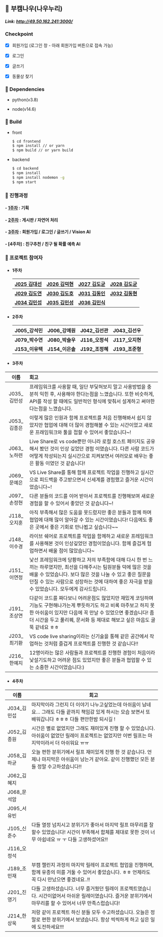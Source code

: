 ## :two_men_holding_hands: ​부캠나우(나우누리)

##### Link: http://49.50.162.241:3000/

### Checkpoint

- [x] 회원가입 (로그인 창 - 아래 회원가입 버튼으로 접속 가능)
- [x] 로그인
- [x] 글쓰기
- [x] 동물상 찾기


### :runner: Dependencies

- python(v3.8)

- node(v14.6)

  

### :office: Build


- front

  ``` bash
  $ cd frontend
  $ npm install // or yarn
  $ npm build // or yarn build
  ```
  

- backend

    ``` bash
    $ cd backend
    $ npm install
    $ npm install nodemon -g
    $ npm start
    ```




### 📑 진행과정

#### 	- [1주차](./1주차.md) : 기획

#### 	- [2주차](./2주차.md) : 게시판 / 자연어 처리

#### 	- [3주차](./3주차.md) : 회원가입 / 로그인 / 글쓰기 / Vision AI

####  - [4주차] : 친구추천 / 친구 될 확률 예측 AI

### :triangular_flag_on_post: 프로젝트 참여자
- #### 1주차
  
  | [**J025 김대선**](https://github.com/kimdaeseon) | [**J026 김덕현**](https://github.com/Kim-deokhyeon)  |   [**J027 김도균**](https://github.com/kdogyun)   | [**J028 김도균**](https://github.com/thesulks) |
  | :----------------------------------------------: | :--------------------------------------------------: | :-----------------------------------------------: | :--------------------------------------------: |
  | [**J029 김도연**](https://github.com/do02reen24) |     [**J030 김도호**](https://github.com/Do-ho)      | [**J031 김동인**](https://github.com/dannydongin) | [**J032 김동현**](https://github.com/dooking)  |
  |  [**J034 김민섭**](https://github.com/msmk530)   | [**J035 김민성**](https://github.com/Front-line-dev) |   [**J036 김민식**](https://github.com/zmrdltl)   |                                                |

- #### 2주차

  | **J005_강석민** | **J006_강예원** | **J042_김선관** | **J043_김선우** |
  | :-------------: | :-------------: | :-------------: | :-------------: |
  | **J079_박수연** | **J080_박슬우** | **J116_오정석** | **J117_오지현** |
  | **J153_이유택** | **J154_이은솔** | **J192_조정혜** | **J193_조준형** |


- #### 3주차
|이름 | 회고 |
| :-------------: | :------------- |
J035_김민성 | 프레임워크를 사용할 때, 일단 부딫혀보지 말고 사용방법을 충분히 익힌 후, 사용해야 한다는점을 느꼈습니다. 또한 비슷하게, API를 작성 할 때에도 일반적인 형식에 맞춰서 설계하고 써야한다는점을 느꼈습니다.|
J053_김종은 | 이렇게 많은 인원과 함께 프로젝트를 처음 진행해봐서 쉽지 않았지만 협업에 대해 더 많이 경험해볼 수 있는 시간이었고 새로운 프래임워크와 툴을 접할 수 있어서 좋았습니다~!|
J063_노하련 | Live Share로 vs code뿐만 아니라 로컬 호스트 페이지도 공유해서 봤던 것이 인상 깊었던 경험 이였습니다. 다른 사람 코드가 어떻게 작성되는지 실시간으로 지켜보면서 여러모로 배우는 좋은 활동 이였던 것 같습니다!|
J069_문예은 | VS Live Share를 통해 함께 프로젝트 작업을 진행하고 실시간으로 피드백을 주고받으면서 신세계를 경험했고 즐거운 시간이었습니다~!|
J097_손정현 | 다른 분들의 코드를 이어 받아서 프로젝트를 진행해보며 새로운 경험을 할 수 있어서 좋았던 것 같습니다~!|
J118_오지훈 | 아직 부족해서 많은 도움을 못드렸지만 좋은 분들과 함께 하며 협업에 대해 많이 알아갈 수 있는 시간이였습니다! 다음에도 좋은 곳에서 좋은 기회로 만나뵙고 싶습니다~~ |
J148_이수경 | 라이브 쉐어로 프로젝트를 작업을 함께하고 새로운 프레임워크를 사용해본 것이 인상깊었던 경험이었습니다. 함께 즐겁게 협업하면서 배울 점이 많았습니다~ |
J151_이연정 | 낯선 프레임워크에 당황하고 저의 부족함에 대해 다시 한 번 느끼는 하루였지만, 최선을 다해주시는 팀원분들 덕에 많은 것을 배울 수 있었습니다. 보다 많은 것을 나눌 수 있고 좋은 질문을 던질 수 있는 사람으로 성장하는 것에 대하여 좋은 자극을 받을 수 있었습니다. 모두에게 감사드립니다.|
J191_조상연 | 다같이 코드를 짜다보니 어려운점도 많았지만 재밌게 코딩하며 기능도 구현해나가는게 뿌듯하기도 하고 비록 마주보고 하지 못한 아쉬움이 있지만 다음에 꼭 만날 수 있었으면 좋겠습니다! 좀 더 시간을 두고 풀리퀘, 문서화 등 제대로 해보고 싶은 마음도 굴뚝 같네요 ㅎㅎ |
J203_최기환 | VS code live sharing이라는 신기술을 통해 같은 공간에서 작업하는 것처럼 즐겁게 프로젝트를 진행한 것 같습니다!!|
J216_한예지 | 12명이라는 많은 사람들과 프로젝트를 진행한 경험이 처음이라 낯설기도하고 어려운 점도 있었지만 좋은 분들과 협업할 수 있는 소중한 시간이었습니다:)|


- #### 4주차
| 이름 | 회고 |
|------|-----|
J034_김민섭| 마지막이라 그런지 더 이야기 나누고싶었는데 아쉬움이 남네요… 그래도 다들 끝까지 책임감 있게 하시는 모습 보면서 또 배워갑니다 ㅎㅎㅎ 다들 편안한밤 되시길 !
J052_김종원| 시간은 별로 없었지만 그래도 재미있게 진행 할 수 있었습니다. 아쉬움이 없었던 릴레이 프로젝트는 없었지만 이번 릴프는 마지막이라서 더 아쉬워요 ㅠㅠ
J058_김하균| 오늘 편한 분위기에서 릴프 재미있게 진행 한 것 같습니다.  언제나 마지막은 아쉬움이 남는거 같아요. 같이 진행했던 모든 분들 정말 수고하셨습니다!!
J062_김혜지|
J068_문석암|
J095_서유빈|
J105_신준수| 다들 열정 넘치시고 분위기가 좋아서 마지막 릴프 마무리를 잘 할수 있었습니다! 시간이 부족해서 합체를 제대로 못한 것이 너무 아쉽네요 ㅠ ㅜ 다들 고생하셨어요!!
J116_오정석|
J189_조민재| 부캠 챌린지 과정의 마지막 릴레이 프로젝트 협업을 진행하며, 함께 유종의 미를 거둘 수 있어서 좋았습니다. ㅎㅎ 언제라도 꼭 다시 만났으면 좋겠네요..!!
J201_진영기| 다들 고생하셨습니다. 너무 즐거웠던 릴레이 프로젝트였습니다. 시간이없어서 아쉬운 릴레이였습니다. 즐거운 분위기에서 마무리를 할 수 있어서 너무 만족스럽습니다!
J214_한상욱| 저랑 같이 프로젝트 하신 분들 모두 수고하셨습니다. 오늘은 정말로 편한 분위기에서 보냈습니다. 항상 씩씩하게 하고 싶은 일에 도전하세요!!!

